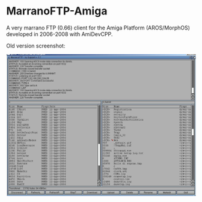 # MarranoFTP-Amiga
A very marrano FTP (0.66) client for the Amiga Platform (AROS/MorphOS) developed in 2006-2008 with AmiDevCPP.

Old version screenshot:

![alt text](https://github.com/mOoNsHaDoOo/Images/blob/master/marranoftp.jpeg)

